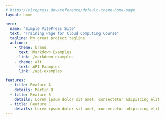 ```yaml
---
# https://vitepress.dev/reference/default-theme-home-page
layout: home

hero:
  name: "Simple VitePress Site"
  text: "Training Page for Cloud Computing Course"
  tagline: My great project tagline
  actions:
    - theme: brand
      text: Markdown Examples
      link: /markdown-examples
    - theme: alt
      text: API Examples
      link: /api-examples

features:
  - title: Feature A
    details: Martin B
  - title: Feature B
    details: Lorem ipsum dolor sit amet, consectetur adipiscing elit
  - title: Feature C
    details: Lorem ipsum dolor sit amet, consectetur adipiscing elit
---
```


